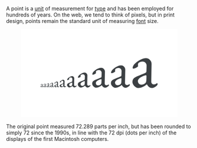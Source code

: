 
A point is a [unit](/glossary/unit) of measurement for [type](/glossary/type) and has been employed for hundreds of years. On the web, we tend to think of pixels, but in print design, points remain the standard unit of measuring [font](/glossary/font) size.

<figure>

![The letter “a” repeated multiple times at increasing point sizes from left to right.](images/thumbnail.svg)

</figure>

The original point measured 72.289 parts per inch, but has been rounded to simply 72 since the 1990s, in line with the 72 dpi (dots per inch) of the displays of the first Macintosh computers.
